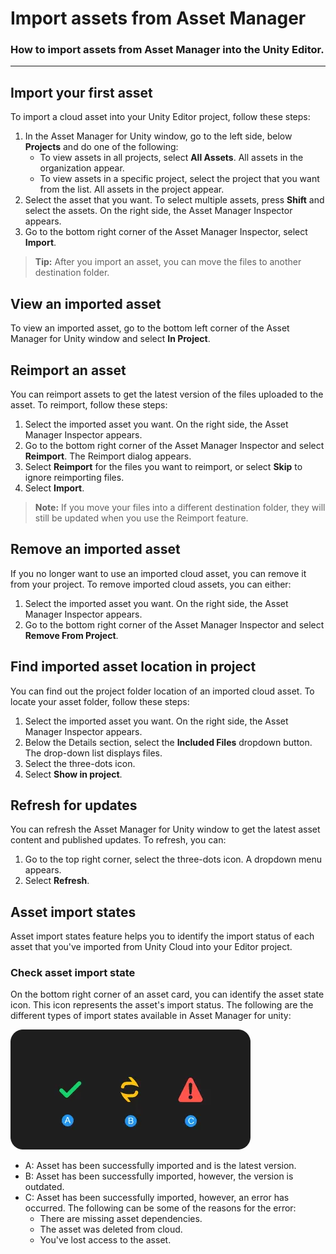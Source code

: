 # Import assets from Asset Manager

### How to import assets from Asset Manager into the Unity Editor.

---

## Import your first asset

To import a cloud asset into your Unity Editor project, follow these steps:

1. In the Asset Manager for Unity window, go to the left side, below **Projects** and do one of the following:
    - To view assets in all projects, select **All Assets**. All assets in the organization appear.
    - To view assets in a specific project, select the project that you want from the list. All assets in the project appear.
2. Select the asset that you want. To select multiple assets, press **Shift** and select the assets. On the right side, the Asset Manager Inspector appears.
3. Go to the bottom right corner of the Asset Manager Inspector, select **Import**.

> **Tip:**
After you import an asset, you can move the files to another destination folder.

## View an imported asset

To view an imported asset, go to the bottom left corner of the Asset Manager for Unity window and select **In Project**.

## Reimport an asset

You can reimport assets to get the latest version of the files uploaded to the asset. To reimport, follow these steps:

1. Select the imported asset you want. On the right side, the Asset Manager Inspector appears.
2. Go to the bottom right corner of the Asset Manager Inspector and select **Reimport**. The Reimport dialog appears.
3. Select **Reimport** for the files you want to reimport, or select **Skip** to ignore reimporting files.
4. Select **Import**.

> **Note:**
If you move your files into a different destination folder, they will still be updated when you use the Reimport feature.

## Remove an imported asset

If you no longer want to use an imported cloud asset, you can remove it from your project. To remove imported cloud assets, you can either:

1. Select the imported asset you want. On the right side, the Asset Manager Inspector appears.
2. Go to the bottom right corner of the Asset Manager Inspector and select **Remove From Project**.

## Find imported asset location in project

You can find out the project folder location of an imported cloud asset. To locate your asset folder, follow these steps:

1. Select the imported asset you want. On the right side, the Asset Manager Inspector appears.
2. Below the Details section, select the **Included Files** dropdown button. The drop-down list displays files.
3. Select the three-dots icon.
4. Select **Show in project**.

## Refresh for updates

You can refresh the Asset Manager for Unity window to get the latest asset content and published updates. To refresh, you can:

1. Go to the top right corner, select the three-dots icon. A dropdown menu appears.
2. Select **Refresh**.

## Asset import states

Asset import states feature helps you to identify the import status of each asset that you've imported from Unity Cloud into your Editor project.

### Check asset import state

On the bottom right corner of an asset card, you can identify the asset state icon. This icon represents the asset's import status. The following are the different types of import states available in Asset Manager for unity:

![Asset import states](./images/asset-import-state.png)

- A: Asset has been successfully imported and is the latest version.
- B: Asset has been successfully imported, however, the version is outdated.
- C: Asset has been successfully imported, however, an error has occurred. The following can be some of the reasons for the error:
    - There are missing asset dependencies.
    - The asset was deleted from cloud.
    - You've lost access to the asset.


